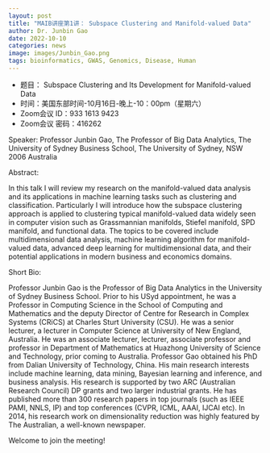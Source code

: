 ```yaml
---
layout: post
title: "MAIB讲座第1讲： Subspace Clustering and Manifold-valued Data"
author: Dr. Junbin Gao 
date: 2022-10-10
categories: news
image: images/Junbin_Gao.png
tags: bioinformatics, GWAS, Genomics, Disease, Human
---
```


- 题目： Subspace Clustering and Its Development for Manifold-valued Data
- 时间：美国东部时间-10月16日-晚上-10：00pm（星期六）
- Zoom会议 ID：933 1613 9423
- Zoom会议 密码：416262


Speaker:  Professor Junbin Gao,  The Professor of Big Data Analytics, The University of Sydney Business School, The University of Sydney, NSW 2006 Australia

Abstract:

In this talk I will review my research on the manifold-valued data analysis and its applications in machine learning tasks such as clustering and classification. Particularly I will introduce how the subspace clustering approach is applied to clustering typical manifold-valued data widely seen in computer vision such as Grassmannian manifolds, Stiefel manifold,  SPD manifold, and functional data.  The topics to be covered include multidimensional data analysis, machine learning algorithm for manifold-valued data, advanced deep learning for multidimensional data, and their potential applications in modern business and economics domains.  

Short Bio:
 
Professor Junbin Gao is the Professor of Big Data Analytics in the University of Sydney Business School. Prior to his USyd appointment, he was a Professor in Computing Science in the School of Computing and Mathematics and the deputy Director of Centre for Research in Complex Systems (CRiCS) at Charles Sturt University (CSU). He was a senior lecturer, a lecturer in Computer Science at University of New England, Australia.   He was an associate lecturer, lecturer, associate professor and professor in Department of Mathematics at Huazhong University of Science and Technology, prior coming to Australia.  Professor Gao obtained his PhD from Dalian University of Technology, China.  His main research interests include machine learning, data mining, Bayesian learning and inference, and business analysis. His research is supported by two ARC (Australian Research Council) DP grants and two larger industrial grants. He has published more than 300 research papers in top journals (such as IEEE PAMI, NNLS, IP) and top conferences (CVPR, ICML, AAAI, IJCAI etc).  In 2014, his research work on dimensionality reduction was highly featured by The Australian, a well-known newspaper. 

Welcome to join the meeting!
